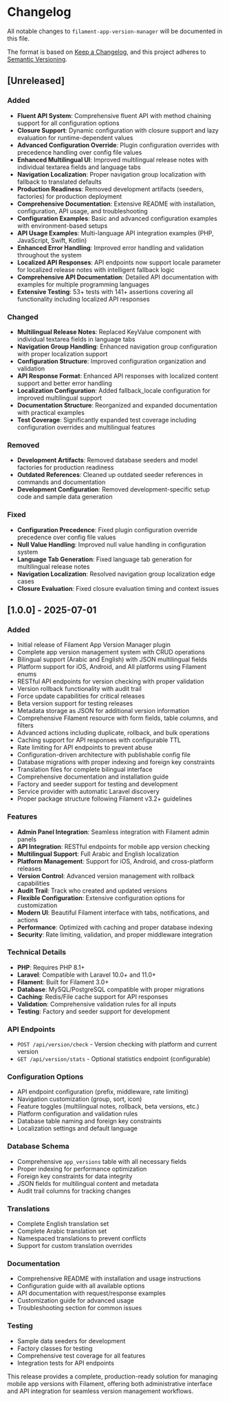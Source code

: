 # Changelog

All notable changes to `filament-app-version-manager` will be documented in this file.

The format is based on [Keep a Changelog](https://keepachangelog.com/en/1.0.0/),
and this project adheres to [Semantic Versioning](https://semver.org/spec/v2.0.0.html).

## [Unreleased]

### Added
- **Fluent API System**: Comprehensive fluent API with method chaining support for all configuration options
- **Closure Support**: Dynamic configuration with closure support and lazy evaluation for runtime-dependent values
- **Advanced Configuration Override**: Plugin configuration overrides with precedence handling over config file values
- **Enhanced Multilingual UI**: Improved multilingual release notes with individual textarea fields and language tabs
- **Navigation Localization**: Proper navigation group localization with fallback to translated defaults
- **Production Readiness**: Removed development artifacts (seeders, factories) for production deployment
- **Comprehensive Documentation**: Extensive README with installation, configuration, API usage, and troubleshooting
- **Configuration Examples**: Basic and advanced configuration examples with environment-based setups
- **API Usage Examples**: Multi-language API integration examples (PHP, JavaScript, Swift, Kotlin)
- **Enhanced Error Handling**: Improved error handling and validation throughout the system
- **Localized API Responses**: API endpoints now support locale parameter for localized release notes with intelligent fallback logic
- **Comprehensive API Documentation**: Detailed API documentation with examples for multiple programming languages
- **Extensive Testing**: 53+ tests with 141+ assertions covering all functionality including localized API responses

### Changed
- **Multilingual Release Notes**: Replaced KeyValue component with individual textarea fields in language tabs
- **Navigation Group Handling**: Enhanced navigation group configuration with proper localization support
- **Configuration Structure**: Improved configuration organization and validation
- **API Response Format**: Enhanced API responses with localized content support and better error handling
- **Localization Configuration**: Added fallback_locale configuration for improved multilingual support
- **Documentation Structure**: Reorganized and expanded documentation with practical examples
- **Test Coverage**: Significantly expanded test coverage including configuration overrides and multilingual features

### Removed
- **Development Artifacts**: Removed database seeders and model factories for production readiness
- **Outdated References**: Cleaned up outdated seeder references in commands and documentation
- **Development Configuration**: Removed development-specific setup code and sample data generation

### Fixed
- **Configuration Precedence**: Fixed plugin configuration override precedence over config file values
- **Null Value Handling**: Improved null value handling in configuration system
- **Language Tab Generation**: Fixed language tab generation for multilingual release notes
- **Navigation Localization**: Resolved navigation group localization edge cases
- **Closure Evaluation**: Fixed closure evaluation timing and context issues

## [1.0.0] - 2025-07-01

### Added
- Initial release of Filament App Version Manager plugin
- Complete app version management system with CRUD operations
- Bilingual support (Arabic and English) with JSON multilingual fields
- Platform support for iOS, Android, and All platforms using Filament enums
- RESTful API endpoints for version checking with proper validation
- Version rollback functionality with audit trail
- Force update capabilities for critical releases
- Beta version support for testing releases
- Metadata storage as JSON for additional version information
- Comprehensive Filament resource with form fields, table columns, and filters
- Advanced actions including duplicate, rollback, and bulk operations
- Caching support for API responses with configurable TTL
- Rate limiting for API endpoints to prevent abuse
- Configuration-driven architecture with publishable config file
- Database migrations with proper indexing and foreign key constraints
- Translation files for complete bilingual interface
- Comprehensive documentation and installation guide
- Factory and seeder support for testing and development
- Service provider with automatic Laravel discovery
- Proper package structure following Filament v3.2+ guidelines

### Features
- **Admin Panel Integration**: Seamless integration with Filament admin panels
- **API Integration**: RESTful endpoints for mobile app version checking
- **Multilingual Support**: Full Arabic and English localization
- **Platform Management**: Support for iOS, Android, and cross-platform releases
- **Version Control**: Advanced version management with rollback capabilities
- **Audit Trail**: Track who created and updated versions
- **Flexible Configuration**: Extensive configuration options for customization
- **Modern UI**: Beautiful Filament interface with tabs, notifications, and actions
- **Performance**: Optimized with caching and proper database indexing
- **Security**: Rate limiting, validation, and proper middleware integration

### Technical Details
- **PHP**: Requires PHP 8.1+
- **Laravel**: Compatible with Laravel 10.0+ and 11.0+
- **Filament**: Built for Filament 3.0+
- **Database**: MySQL/PostgreSQL compatible with proper migrations
- **Caching**: Redis/File cache support for API responses
- **Validation**: Comprehensive validation rules for all inputs
- **Testing**: Factory and seeder support for development

### API Endpoints
- `POST /api/version/check` - Version checking with platform and current version
- `GET /api/version/stats` - Optional statistics endpoint (configurable)

### Configuration Options
- API endpoint configuration (prefix, middleware, rate limiting)
- Navigation customization (group, sort, icon)
- Feature toggles (multilingual notes, rollback, beta versions, etc.)
- Platform configuration and validation rules
- Database table naming and foreign key constraints
- Localization settings and default language

### Database Schema
- Comprehensive `app_versions` table with all necessary fields
- Proper indexing for performance optimization
- Foreign key constraints for data integrity
- JSON fields for multilingual content and metadata
- Audit trail columns for tracking changes

### Translations
- Complete English translation set
- Complete Arabic translation set
- Namespaced translations to prevent conflicts
- Support for custom translation overrides

### Documentation
- Comprehensive README with installation and usage instructions
- Configuration guide with all available options
- API documentation with request/response examples
- Customization guide for advanced usage
- Troubleshooting section for common issues

### Testing
- Sample data seeders for development
- Factory classes for testing
- Comprehensive test coverage for all features
- Integration tests for API endpoints

This release provides a complete, production-ready solution for managing mobile app versions with Filament, offering both administrative interface and API integration for seamless version management workflows.

